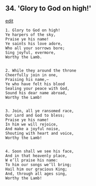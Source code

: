 
## 34.  'Glory to God on high!'
[edit](https://docs.google.com/document/d/1UdIaXefMOrpqeab%2De2kdizw8tqvWEWjV/edit?mode=html)



    1. Glory to God on high!
    Ye harpers of the sky,
    Praise ye his name!
    Ye saints his love adore,
    Who all your sorrows bore;
    Sing joyful, evermore,
    Worthy the Lamb.


    2. While they around the throne
    Cheerfully join in one,
    Praising his name,—
    Ye who have felt his blood
    Sealing your peace with God,
    Sound his dear name abroad,
    Worthy the Lamb!


    3. Join, all ye ransomed race,
    Our Lord and God to bless;
    Praise ye his name!
    In him we will rejoice,
    And make a joyful noise,
    Shouting with heart and voice,
    Worthy the Lamb!


    4. Soon shall we see his face,
    And in that heavenly place,
    W e’ll praise his name:
    To him our songs we’ll bring;
    Hail him our gracious King;
    And, through all ages sing,
    Worthy the Lamb!
